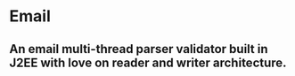# Email
## An email multi-thread parser validator built in J2EE with love on reader and writer architecture.
